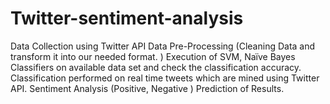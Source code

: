 # Twitter-sentiment-analysis
Data Collection using Twitter API
Data Pre-Processing (Cleaning Data and transform it into our needed format. )
Execution of SVM, Naïve Bayes Classifiers on available data set  and check the classification accuracy.
Classification performed on real time tweets which are mined using Twitter API.
Sentiment Analysis  (Positive, Negative ) 
Prediction of Results.

